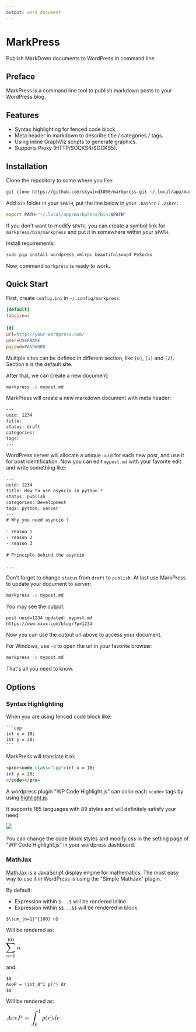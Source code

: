 ```yaml
---
output: word_document
---
```

# MarkPress

Publish MarkDown documents to WordPress in command line.

## Preface

MarkPress is a command line tool to publish markdown posts to your WordPress blog.

## Features

- Syntax highlighting for fenced code block.
- Meta header in markdown to describe title / categories / tags.
- Using inline GraphViz scripts to generate graphics.
- Supports Proxy (HTTP/SOCKS4/SOCKS5).

## Installation

Clone the repository to some where you like:

```bash
git clone https://github.com/skywind3000/markpress.git ~/.local/app/markpress
```

Add `bin` folder in your `$PATH`, put the line below in your `.bashrc` / `.zshrc`:

```bash
export PATH="~/.local/app/markpress/bin:$PATH"
```

If you don't want to modify `$PATH`, you can create a symbol link for `markpress/bin/markpress` and put it in somewhere within your `$PATH`.

Install requirements:

```bash
sudo pip install wordpress_xmlrpc beautifulsoup4 PySocks
```

Now, command `markpress` is ready to work.


## Quick Start

First, create `config.ini` in `~/.config/markpress`:

```ini
[default]
tabsize=4

[0]
url=http://your-wordpress.com/
user=USERNAME
passwd=PASSWORD
```

Multiple sites can be defined in different section, like `[0]`, `[1]` and `[2]`. Section `0` is the default site.

After that, we can create a new document:

```bash
markpress -n mypost.md
```

MarkPress will create a new markdown document with meta header:

```
---
uuid: 1234
title:
status: draft
categories:
tags:
---
```

WordPress server will allocate a unique `uuid` for each new post, and use it for post identification. Now you can edit `mypost.md` with your favorite edit and write something like:

```
---
uuid: 1234
title: How to use asyncio in python ?
status: publish
categories: Development
tags: python, server
---
# Why you need asyncio ?

- reason 1
- reason 2
- reason 3

# Principle behind the asyncio

...
```

Don't forget to change `status` from `draft` to `publish`. At last use MarkPress to update your document to server:

```bash
markpress -u mypost.md
```

You may see the output:

```
post uuid=1234 updated: mypost.md
https://www.xxxx.com/blog/?p=1234
```

Now you can use the output url above to access your document.

For Windows, use `-o` to open the url in your favorite browser:

```bash
markpress -o mypost.md
```

That's all you need to know.

## Options

### Syntax Highlighting

When you are using fenced code block like:

`````
```cpp
int x = 10;
int y = 20;
```
`````

MarkPress will translate it to:

```html
<pre><code class="cpp">int x = 10;
int y = 20;
</code></pre>
```

A wordpress plugin "WP Code Highlight.js" can color each `<code>` tags by using [highlight.js](https://highlightjs.org/).

It supports 185 languages with 89 styles and will definitely satisfy your need:

![](images/highlight.png)

You can change the code block styles and modify css in the setting page of "WP Code Highlight.js" in your wordpress dashboard.


### MathJax

[MathJax](https://www.mathjax.org) is a JavaScript display engine for mathematics. The most easy way to use it in WordPress is using the "Simple MathJax" plugin.

By default:

- Expression within `$...$` will be rendered inline.
- Expression within `$$...$$` will be rendered in block. 

```
$\sum_{n=1}^{100} n$
```

Will be rendered as:

![](images/math1.gif)

and:

```
$$
AveP = \int_0^1 p(r) dr
$$
```

Will be rendered as:

![](images/math2.gif)
